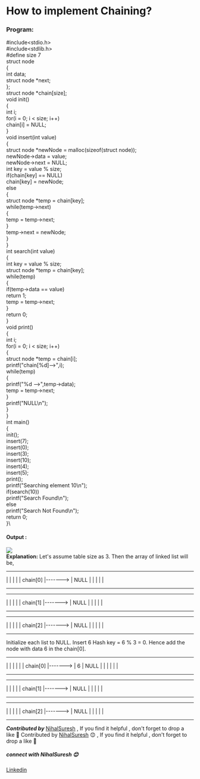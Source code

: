 # How to implement Chaining?
### Program:
#include<stdio.h>\
#include<stdlib.h>\
#define size 7\
struct node\
{\
    int data;\
    struct node *next;\
};\
struct node *chain[size];\
void init()\
{\
    int i;\
    for(i = 0; i < size; i++)\
        chain[i] = NULL;\
}\
void insert(int value)\
{\
    struct node *newNode = malloc(sizeof(struct node));\
    newNode->data = value;\
    newNode->next = NULL;\
    int key = value % size;\
    if(chain[key] == NULL)\
        chain[key] = newNode;\
    else\
    {\
        struct node *temp = chain[key];\
        while(temp->next)\
        {\
            temp = temp->next;\
        }\
        temp->next = newNode;\
    }\
}\
int search(int value)\
{\
    int key = value % size;\
    struct node *temp = chain[key];\
    while(temp)\
    {\
        if(temp->data == value)\
            return 1;\
        temp = temp->next;\
    }\
    return 0;\
}\
void print()\
{\
    int i;\
    for(i = 0; i < size; i++)\
    {\
        struct node *temp = chain[i];\
        printf("chain[%d]-->",i);\
        while(temp)\
        {\
            printf("%d -->",temp->data);\
            temp = temp->next;\
        }\
        printf("NULL\n");\
    }\
}\
int main()\
{\
    init();\
    insert(7);\
    insert(0);\
    insert(3);\
    insert(10);\
    insert(4);\
    insert(5);\
    print();\
    printf("Searching element 10\n");\
    if(search(10))\
        printf("Search Found\n");\
    else\
        printf("Search Not Found\n");\
    return 0;\
}\
#### Output :
<img src="https://github.com/NihalSuresh007/DSA/blob/main/dsa-cp-1/Open%20Addressing%20%26%20Chaining/Chaining.png" alternate="input">\
**Explanation:** Let's assume table size as 3.
Then the array of linked list will be,
-------------         -------------
|           |         |           |
| chain[0]  |-------> |    NULL   |
|           |         |           |
-------------         -------------
-------------         -------------
|           |         |           |
| chain[1]  |-------> |    NULL   |
|           |         |           |
-------------         -------------
-------------         -------------
|           |         |           |
| chain[2]  |-------> |    NULL   |
|           |         |           |
-------------         -------------
Initialize each list to NULL.
Insert 6
Hash key = 6 % 3 = 0.
Hence add the node with data 6 in the chain[0].
 -------------         ----------------
 |           |         |     |        |
 | chain[0]  |-------> |  6  | NULL   |
 |           |         |     |        |
 -------------         ----------------
 -------------         -------------
 |           |         |           |
 | chain[1]  |-------> |    NULL   |
 |           |         |           |
 -------------         -------------
 -------------         -------------
 |           |         |           |
 | chain[2]  |-------> |    NULL   |
 |           |         |           |
 -------------         -------------

***Contributed by*** [NihalSuresh](https://github.com/NihalSuresh007) , If you find it helpful , don't forget to drop a like 💖	Contributed by [NihalSuresh](https://github.com/NihalSuresh007) 😊 , If you find it helpful , don't forget to drop a like 💖
##### connect with NihalSuresh 😊	
[Linkedin](https://www.linkedin.com/in/nihal-s-b0535a191)

